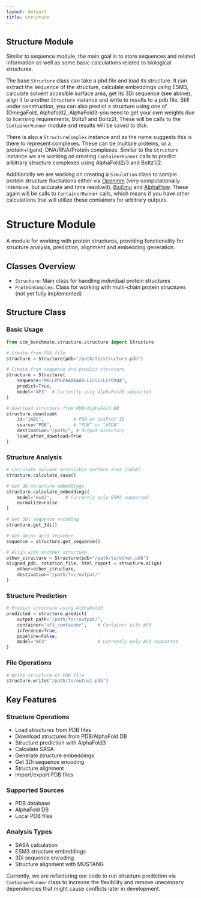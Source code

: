 ```yaml
---
layout: default
title: Structure
---
```


## Structure Module

Similar to sequence module, the main goal is to store sequences and related information as well as some basic calculations related to biological structures. 

The base `Structure` class can take a pbd file and load its structure. It can extract the sequence of the structure, calculate embeddings using ESM3, calculate solvent accesible surface area, get its 3Di sequence (see above), align it to another `Structure` instance and write to results to a pdb file. Still under construction, you can also predict a structure using one of (OmegaFold, Alphafold2, AlphaFold3-you need to get your own weights due to licensing requirements, Boltz1 and Boltz2). These will be calls to the `ContainerRunner` module and results will be saved to disk. 

There is also a `StructureComplex` instance and as the name suggests this is there to represent complexes. These can be multiple proteins, or a protein+ligand, DNA/RNA/Protein complexes. Similar to the `Structure` instance we are working on creating `ContainerRunner` calls to predict arbitrary structure complexes using AlphaFold2/3 and Boltz1/2. 

Additionally we are working on creating a `Simulation` class to sample protein structure fluctiations either via [Openmm](https://openmm.org/) (very computationally intensive, but accurate and time resolved), [BioEmu](https://github.com/microsoft/bioemu) and [AlphaFlow](https://github.com/bjing2016/alphaflow). These again will be calls to `ContainerRunner` calls, which means if you have other calculations that will utilize these containers for arbitrary outputs. 


# Structure Module

A module for working with protein structures, providing functionality for structure analysis, prediction, alignment and embedding generation.

## Classes Overview

- `Structure`: Main class for handling individual protein structures
- `ProteinComplex`: Class for working with multi-chain protein structures (not yet fully implemented)

## Structure Class

### Basic Usage

```python
from ccm_benchmate.structure.structure import Structure

# Create from PDB file
structure = Structure(pdb="/path/to/structure.pdb")

# Create from sequence and predict structure
structure = Structure(
    sequence="MKLLPRGPAAAAAAVLLLLSLLLLPQVQA",
    predict=True,
    model="AF3"  # Currently only AlphaFold3 supported
)

# Download structure from PDB/AlphaFold DB
structure.download(
    id="1ABC",           # PDB or UniProt ID
    source="PDB",        # "PDB" or "AFDB" 
    destination="/path/", # Output directory
    load_after_download=True
)
```

### Structure Analysis

```python
# Calculate solvent accessible surface area (SASA)
structure.calculate_sasa()

# Get 3D structure embeddings
structure.calculate_embeddings(
    model="esm3",     # Currently only ESM3 supported
    normalize=False
)

# Get 3Di sequence encoding
structure.get_3di()

# Get amino acid sequence
sequence = structure.get_sequence()

# Align with another structure
other_structure = Structure(pdb="/path/to/other.pdb")
aligned_pdb, rotation_file, html_report = structure.align(
    other=other_structure,
    destination="/path/for/output/"
)
```

### Structure Prediction

```python
# Predict structure using AlphaFold3
predicted = structure.predict(
    output_path="/path/for/output/",
    container="af3_container",    # Container with AF3 
    inference=True,
    pipeline=False,
    model="AF3"                   # Currently only AF3 supported
)
```

### File Operations

```python
# Write structure to PDB file
structure.write("/path/to/output.pdb")
```

## Key Features

### Structure Operations
- Load structures from PDB files
- Download structures from PDB/AlphaFold DB
- Structure prediction with AlphaFold3
- Calculate SASA
- Generate structure embeddings
- Get 3Di sequence encoding
- Structure alignment
- Import/export PDB files

### Supported Sources
- PDB database
- AlphaFold DB
- Local PDB files

### Analysis Types
- SASA calculation
- ESM3 structure embeddings
- 3Di sequence encoding
- Structure alignment with MUSTANG

Currently, we are refactoring our code to run structure prediction via `ContainerRunner` class to increase the flexibility and
remove unecessary dependencies that might cause conflicts later in development. 

